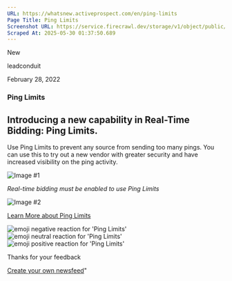 ```yaml
---
URL: https://whatsnew.activeprospect.com/en/ping-limits
Page Title: Ping Limits
Screenshot URL: https://service.firecrawl.dev/storage/v1/object/public/media/screenshot-e50c82fe-c78f-48e3-a65f-d03772f96d29.png
Scraped At: 2025-05-30 01:37:50.689
---
```

New






leadconduit



February 28, 2022

### Ping Limits

## Introducing a new capability in Real-Time Bidding: Ping Limits.

Use Ping Limits to prevent any source from sending too many pings. You can use this to try out a new vendor with greater security and have increased visibility on the ping activity.

![Image #1](https://app.getbeamer.com/pictures?id=204403-77-977-9WE7vv73vv73vv73vv73vv71277-9du-_ve-_ve-_vV_vv73vv71-Ve-_vTAD77-977-9M--_vVzvv70kFu-_vQ..&v=4)

_Real-time bidding must be enabled to use Ping Limits_

![Image #2](https://app.getbeamer.com/pictures?id=204404-77-9SO-_ve-_vU7vv73vv73vv70xCzIs77-9H--_vWvvv70VaTJD77-9Mu-_vSYkJkjvv73vv73vv73vv70.&v=4)

[Learn More about Ping Limits](https://community.activeprospect.com/posts/4583944-ping-limits)

![emoji negative reaction for 'Ping Limits'](https://app.getbeamer.com/images/emojiNeg.svg)![emoji neutral reaction for 'Ping Limits'](https://app.getbeamer.com/images/emojiNeut.svg)![emoji positive reaction for 'Ping Limits'](https://app.getbeamer.com/images/emojiPos.svg)

Thanks for your feedback

[Create your own newsfeed](https://www.getbeamer.com/?ref=watermark_MErKJCnu12412_public&company=ActiveProspect&watermarkRef=create&utm_term=MErKJCnu12412&utm_content=ActiveProspect&utm_source=standalone&utm_medium=footer&utm_campaign=create)"

